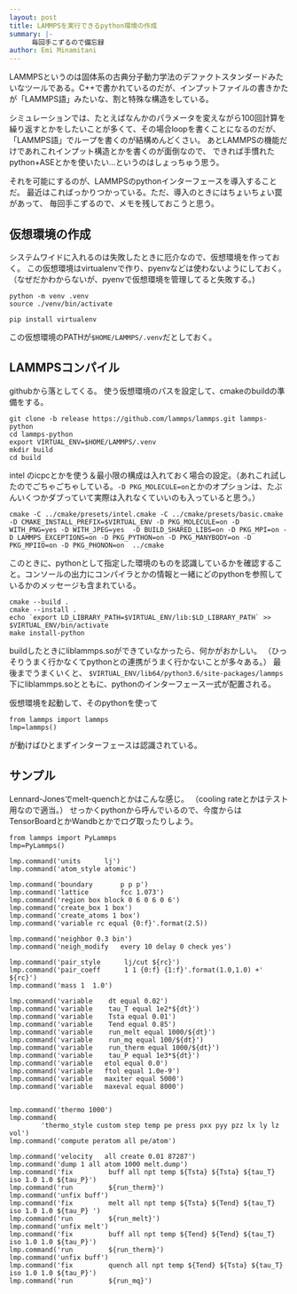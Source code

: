 ```yaml
---
layout: post
title: LAMMPSを実行できるpython環境の作成
summary: |-
    　毎回手こずるので備忘録
author: Emi Minamitani
---
```


LAMMPSというのは固体系の古典分子動力学法のデファクトスタンダードみたいなツールである。C++で書かれているのだが、インプットファイルの書きかたが「LAMMPS語」みたいな、割と特殊な構造をしている。

シミュレーションでは、たとえばなんかのパラメータを変えながら100回計算を繰り返すとかをしたいことが多くて、その場合loopを書くことになるのだが、
「LAMMPS語」でループを書くのが結構めんどくさい。
あとLAMMPSの機能だけであれこれインプット構造とかを書くのが面倒なので、
できれば手慣れたpython+ASEとかを使いたい…というのはしょっちゅう思う。

それを可能にするのが、LAMMPSのpythonインターフェースを導入することだ。
最近はこればっかりつかっている。ただ、導入のときにはちょいちょい罠があって、
毎回手こずるので、メモを残しておこうと思う。

## 仮想環境の作成
システムワイドに入れるのは失敗したときに厄介なので、仮想環境を作っておく。
この仮想環境はvirtualenvで作り、pyenvなどは使わないようにしておく。
（なぜだかわからないが、pyenvで仮想環境を管理してると失敗する。)

```
python -m venv .venv
source ./venv/bin/activate
```

```
pip install virtualenv
```

この仮想環境のPATHが`$HOME/LAMMPS/.venv`だとしておく。

## LAMMPSコンパイル

githubから落としてくる。
使う仮想環境のパスを設定して、cmakeのbuildの準備をする。
```
git clone -b release https://github.com/lammps/lammps.git lammps-python
cd lammps-python
export VIRTUAL_ENV=$HOME/LAMMPS/.venv
mkdir build
cd build
```
intel のicpcとかを使う＆最小限の構成は入れておく場合の設定。（あれこれ試したのでごちゃごちゃしている。`-D PKG_MOLECULE=on`とかのオプションは、たぶんいくつかダブっていて実際は入れなくていいのも入っていると思う。）
```
cmake -C ../cmake/presets/intel.cmake -C ../cmake/presets/basic.cmake  -D CMAKE_INSTALL_PREFIX=$VIRTUAL_ENV -D PKG_MOLECULE=on -D WITH_PNG=yes -D WITH_JPEG=yes  -D BUILD_SHARED_LIBS=on -D PKG_MPI=on -D LAMMPS_EXCEPTIONS=on -D PKG_PYTHON=on -D PKG_MANYBODY=on -D PKG_MPIIO=on -D PKG_PHONON=on  ../cmake
```

このときに、pythonとして指定した環境のものを認識しているかを確認すること。コンソールの出力にコンパイラとかの情報と一緒にどのpythonを参照しているかのメッセージも含まれている。

```
cmake --build .
cmake --install .
echo `export LD_LIBRARY_PATH=$VIRTUAL_ENV/lib:$LD_LIBRARY_PATH` >> $VIRTUAL_ENV/bin/activate
make install-python
```

buildしたときにliblammps.soができていなかったら、何かがおかしい。
（ひっそりうまく行かなくてpythonとの連携がうまく行かないことが多々ある。）
最後までうまくいくと、
`$VIRTUAL_ENV/lib64/python3.6/site-packages/lammps`下にliblammps.soとともに、pythonのインターフェース一式が配置される。

仮想環境を起動して、そのpythonを使って
```
from lammps import lammps
lmp=lammps()
```
が動けばひとまずインターフェースは認識されている。

## サンプル

Lennard-Jonesでmelt-quenchとかはこんな感じ。
（cooling rateとかはテスト用なので適当。）
せっかくpythonから呼んでいるので、今度からはTensorBoardとかWandbとかでログ取ったりしよう。

```
from lammps import PyLammps
lmp=PyLammps()

lmp.command('units		lj')
lmp.command('atom_style	atomic')

lmp.command('boundary		p p p')
lmp.command('lattice		fcc 1.073')
lmp.command('region box block 0 6 0 6 0 6')
lmp.command('create_box 1 box')
lmp.command('create_atoms 1 box')
lmp.command('variable rc equal {0:f}'.format(2.5))

lmp.command('neighbor 0.3 bin')
lmp.command('neigh_modify	every 10 delay 0 check yes')

lmp.command('pair_style      lj/cut ${rc}')
lmp.command('pair_coeff      1 1 {0:f} {1:f}'.format(1.0,1.0) +' ${rc}')
lmp.command('mass 1  1.0')

lmp.command('variable	 dt equal 0.02')
lmp.command('variable	 tau_T equal 1e2*${dt}')
lmp.command('variable	 Tsta equal 0.01')
lmp.command('variable	 Tend equal 0.85')
lmp.command('variable	 run_melt equal 1000/${dt}')
lmp.command('variable	 run_mq equal 100/${dt}')
lmp.command('variable	 run_therm equal 1000/${dt}')
lmp.command('variable	 tau_P equal 1e3*${dt}')
lmp.command('variable	etol equal 0.0')
lmp.command('variable	ftol equal 1.0e-9')
lmp.command('variable	maxiter equal 5000')
lmp.command('variable	maxeval equal 8000')


lmp.command('thermo 1000')
lmp.command(
        'thermo_style custom step temp pe press pxx pyy pzz lx ly lz vol')
lmp.command('compute peratom all pe/atom')

lmp.command('velocity	all create 0.01 87287')
lmp.command('dump 1 all atom 1000 melt.dump')
lmp.command('fix		 buff all npt temp ${Tsta} ${Tsta} ${tau_T} iso 1.0 1.0 ${tau_P}')
lmp.command('run		 ${run_therm}')
lmp.command('unfix buff')
lmp.command('fix		 melt all npt temp ${Tsta} ${Tend} ${tau_T} iso 1.0 1.0 ${tau_P} ')
lmp.command('run		 ${run_melt}')
lmp.command('unfix melt')
lmp.command('fix		 buff all npt temp ${Tend} ${Tend} ${tau_T} iso 1.0 1.0 ${tau_P}')
lmp.command('run		 ${run_therm}')
lmp.command('unfix buff')
lmp.command('fix		 quench all npt temp ${Tend} ${Tsta} ${tau_T} iso 1.0 1.0 ${tau_P}')
lmp.command('run		 ${run_mq}')

```
